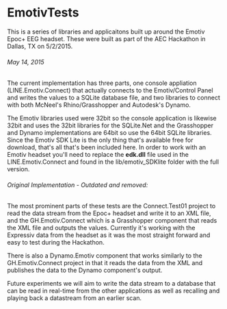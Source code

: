 # EmotivTests

This is a series of libraries and applicaitons built up around the Emotiv Epoc+ EEG headset.  These were built as part of the AEC Hackathon in Dallas, TX on 5/2/2015.

<h6>May 14, 2015</h6>
The current implementation has three parts, one console appliation (LINE.Emotiv.Connect) that actually connects to the Emotiv/Control Panel and writes the values to a SQLite database file, and two libraries to connect with both McNeel's Rhino/Grasshopper and Autodesk's Dynamo.

The Emotiv libraries used were 32bit so the console application is likewise 32bit and uses the 32bit libraries for the SQLite.Net and the Grasshopper and Dynamo implementations are 64bit so use the 64bit SQLite libraries.  Since the Emotiv SDK Lite is the only thing that's available free for download, that's all that's been included here.  In order to work with an Emotiv headset you'll need to replace the <b>edk.dll</b> file used in the LINE.Emotiv.Connect and found in the lib/emotiv_SDKlite folder with the full version.
<br>
<h6><em>Original Implementation - Outdated and removed:</em></h6>
The most prominent parts of these tests are the Connect.Test01 project to read the data stream from the Epoc+ headset and write it to an XML file, and the GH.Emotiv.Connect which is a Grasshopper component that reads the XML file and outputs the values.  Currently it's working with the Expressiv data from the headset as it was the most straight forward and easy to test during the Hackathon.

There is also a Dynamo.Emotiv component that works similarly to the GH.Emotiv.Connect project in that it reads the data from the XML and publishes the data to the Dynamo component's output.

Future experiments we will aim to write the data stream to a database that can be read in real-time from the other applications as well as recalling and playing back a datastream from an earlier scan.
